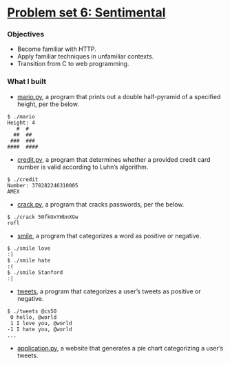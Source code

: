 # [Problem set 6: Sentimental](http://docs.cs50.net/2017/x/psets/6/pset6.html)

### Objectives
+ Become familiar with HTTP.
+ Apply familiar techniques in unfamiliar contexts.
+ Transition from C to web programming.

### What I built
+ [mario.py](https://github.com/mkczarkowski/harvard-cs50/tree/master/pset6/mario.py), 
a program that prints out a double half-pyramid of a specified height, per the below.
```
$ ./mario
Height: 4
   #  #
  ##  ##
 ###  ###
####  ####
```
+ [credit.py](https://github.com/mkczarkowski/harvard-cs50/tree/master/pset6/credit.py),
a program that determines whether a provided credit card number is valid according to Luhn’s algorithm.
```
$ ./credit
Number: 378282246310005
AMEX
```
+ [crack.py](https://github.com/mkczarkowski/harvard-cs50/tree/master/pset6/crack.py), 
a program that cracks passwords, per the below.
```
$ ./crack 50fkUxYHbnXGw
rofl
```
+ [smile](https://github.com/mkczarkowski/harvard-cs50/tree/master/pset6/sentiments/smile), 
a program that categorizes a word as positive or negative.
```
$ ./smile love
:)
$ ./smile hate
:(
$ ./smile Stanford
:|
```
+ [tweets](https://github.com/mkczarkowski/harvard-cs50/tree/master/pset6/sentiments/tweets),
a program that categorizes a user’s tweets as positive or negative.
```
$ ./tweets @cs50
 0 hello, @world
 1 I love you, @world
-1 I hate you, @world
...
```
+ [application.py](https://github.com/mkczarkowski/harvard-cs50/tree/master/pset6/sentiments/application.py), 
a website that generates a pie chart categorizing a user’s tweets.